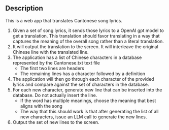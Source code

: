 ## Description
This is a web app that translates Cantonese song lyrics. 
1. Given a set of song lyrics, it sends those lyrics to a OpenAI gpt model to get a translation. This translation should favor translating in a way that captures the meaning of the overall song rather than a literal translation. 
1. It will output the translation to the screen. It will interleave the original Chinese line with the translated line. 
1. The application has a list of Chinese characters in a database represented by the Cantonese.txt text file
    - The first two lines are headers
    - The remaining lines has a character followed by a definition
1.  The application will then go through each character of the provided lyrics and compare against the set of characters in the database. 
1. For each new character, generate new line that can be inserted into the database. Do not actually insert the line.
    - If the word has multiple meanings, choose the meaning that best aligns with the song
    - The way that this should work is that after generating the list of all new characters, issue an LLM call to generate the new lines. 
1. Output the set of new lines to the screen. 